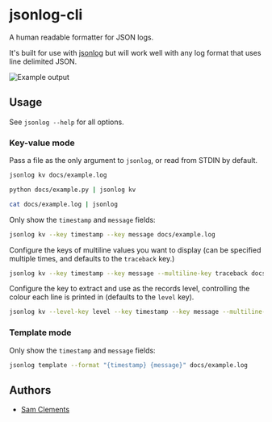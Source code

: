 jsonlog-cli
===========

A human readable formatter for JSON logs.
 
It's built for use with [jsonlog] but will work well with any log format that
uses line delimited JSON.

![Example output](https://raw.githubusercontent.com/borntyping/jsonlog-cli/master/docs/example.png)

Usage
-----

See `jsonlog --help` for all options.

### Key-value mode

Pass a file as the only argument to `jsonlog`, or read from STDIN by default.

```bash
jsonlog kv docs/example.log
```

```bash
python docs/example.py | jsonlog kv
```

```bash
cat docs/example.log | jsonlog
```

Only show the `timestamp` and `message` fields:

```bash
jsonlog kv --key timestamp --key message docs/example.log
```

Configure the keys of multiline values you want to display (can be specified
multiple times, and defaults to the `traceback` key.)

```bash
jsonlog kv --key timestamp --key message --multiline-key traceback docs/example.log
```

Configure the key to extract and use as the records level, controlling the
colour each line is printed in (defaults to the `level` key).

```bash
jsonlog kv --level-key level --key timestamp --key message --multiline-key traceback docs/example.log
```

### Template mode

Only show the `timestamp` and `message` fields:

```bash
jsonlog template --format "{timestamp} {message}" docs/example.log
```

Authors
-------

* [Sam Clements]

[jsonlog]: https://github.com/borntyping/jsonlog
[Sam Clements]: https://gitlab.com/borntyping
